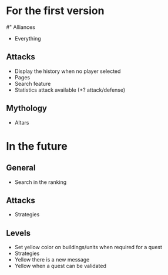 # For the first version
#" Alliances
* Everything

## Attacks
* Display the history when no player selected
* Pages
* Search feature
* Statistics attack available (+? attack/defense)

## Mythology
* Altars

# In the future
## General
* Search in the ranking

## Attacks
* Strategies

## Levels
* Set yellow color on buildings/units when required for a quest
* Strategies
* Yellow there is a new message
* Yellow when a quest can be validated

